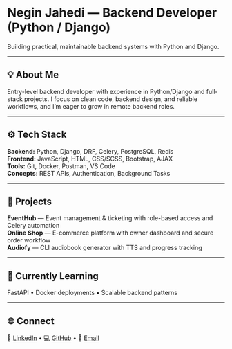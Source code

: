 # Negin Jahedi — Backend Developer (Python / Django)

Building practical, maintainable backend systems with Python and Django.

---

## 💡 About Me
Entry-level backend developer with experience in Python/Django and full-stack projects. I focus on clean code, backend design, and reliable workflows, and I’m eager to grow in remote backend roles.

---

## ⚙️ Tech Stack
**Backend:** Python, Django, DRF, Celery, PostgreSQL, Redis  
**Frontend:** JavaScript, HTML, CSS/SCSS, Bootstrap, AJAX  
**Tools:** Git, Docker, Postman, VS Code  
**Concepts:** REST APIs, Authentication, Background Tasks

---

## 🚀 Projects
**EventHub** — Event management & ticketing with role-based access and Celery automation  
**Online Shop** — E-commerce platform with owner dashboard and secure order workflow  
**Audiofy** — CLI audiobook generator with TTS and progress tracking

---

## 🌱 Currently Learning
FastAPI • Docker deployments • Scalable backend patterns

---

## 🌐 Connect
🔗 [LinkedIn](https://linkedin.com/in/neginjahedi) • 💻 [GitHub](https://github.com/neginjahedi) • 📧 [Email](jahedi.eng@gmail.com)
